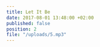 ```yaml
---
title: Let It Be
date: 2017-08-01 13:48:00 +02:00
published: false
position: 2
file: "/uploads/5.mp3"
---
```


